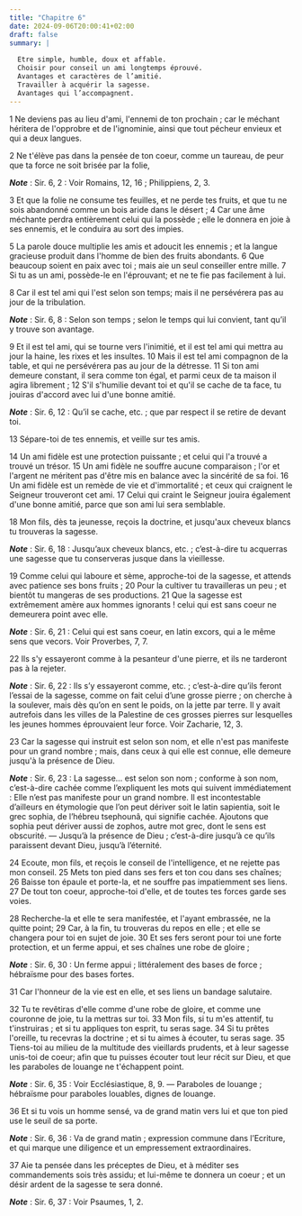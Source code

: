 ```yaml
---
title: "Chapitre 6"
date: 2024-09-06T20:00:41+02:00
draft: false
summary: |
  
  Etre simple, humble, doux et affable.
  Choisir pour conseil un ami longtemps éprouvé.
  Avantages et caractères de l’amitié.
  Travailler à acquérir la sagesse.
  Avantages qui l’accompagnent.
---
```



1 Ne deviens pas au lieu d'ami, l'ennemi de ton prochain ; car le méchant héritera de l'opprobre et de l'ignominie, ainsi que tout pécheur envieux et qui a deux langues.


2 Ne t'élève pas dans la pensée de ton coeur, comme un taureau, de peur que ta force ne soit brisée par la folie,

***Note*** :  Sir. 6, 2 : Voir Romains, 12, 16 ; Philippiens, 2, 3.

3 Et que la folie ne consume tes feuilles, et ne perde tes fruits, et que tu ne sois abandonné comme un bois aride dans le désert ; 4 Car une âme méchante perdra entièrement celui qui la possède ; elle le donnera en joie à ses ennemis, et le conduira au sort des impies.


5 La parole douce multiplie les amis et adoucit les ennemis ; et la langue gracieuse produit dans l'homme de bien des fruits abondants. 6 Que beaucoup soient en paix avec toi ; mais aie un seul conseiller entre mille. 7 Si tu as un ami, possède-le en l'éprouvant; et ne te fie pas facilement à lui.


8 Car il est tel ami qui l'est selon son temps; mais il ne persévérera pas au jour de la tribulation.

***Note*** :  Sir. 6, 8 : Selon son temps ; selon le temps qui lui convient, tant qu’il y trouve son avantage.

9 Et il est tel ami, qui se tourne vers l'inimitié, et il est tel ami qui mettra au jour la haine, les rixes et les insultes. 10 Mais il est tel ami compagnon de la table, et qui ne persévérera pas au jour de la détresse. 11 Si ton ami demeure constant, il sera comme ton égal, et parmi ceux de ta maison il agira librement ; 12 S'il s'humilie devant toi et qu'il se cache de ta face, tu jouiras d'accord avec lui d'une bonne amitié.

***Note*** :  Sir. 6, 12 : Qu’il se cache, etc. ; que par respect il se retire de devant toi.

13 Sépare-toi de tes ennemis, et veille sur tes amis.


14 Un ami fidèle est une protection puissante ; et celui qui l'a trouvé a trouvé un trésor. 15 Un ami fidèle ne souffre aucune comparaison ; l'or et l'argent ne méritent pas d'être mis en balance avec la sincérité de sa foi. 16 Un ami fidèle est un remède de vie et d'immortalité ; et ceux qui craignent le Seigneur trouveront cet ami. 17 Celui qui craint le Seigneur jouira également d'une bonne amitié, parce que son ami lui sera semblable.


18 Mon fils, dès ta jeunesse, reçois la doctrine, et jusqu'aux cheveux blancs tu trouveras la sagesse.

***Note*** :  Sir. 6, 18 : Jusqu’aux cheveux blancs, etc. ; c’est-à-dire tu acquerras une sagesse que tu conserveras jusque dans la vieillesse.

19 Comme celui qui laboure et sème, approche-toi de la sagesse, et attends avec patience ses bons fruits ; 20 Pour la cultiver tu travailleras un peu ; et bientôt tu mangeras de ses productions. 21 Que la sagesse est extrêmement amère aux hommes ignorants ! celui qui est sans coeur ne demeurera point avec elle.

***Note*** :  Sir. 6, 21 : Celui qui est sans coeur, en latin excors, qui a le même sens que vecors. Voir Proverbes, 7, 7.

22 Ils s'y essayeront comme à la pesanteur d'une pierre, et ils ne tarderont pas à la rejeter.

***Note*** :  Sir. 6, 22 : Ils s’y essayeront comme, etc. ; c’est-à-dire qu’ils feront l’essai de la sagesse, comme on fait celui d’une grosse pierre ; on cherche à la soulever, mais dès qu’on en sent le poids, on la jette par terre. Il y avait autrefois dans les villes de la Palestine de ces grosses pierres sur lesquelles les jeunes hommes éprouvaient leur force. Voir Zacharie, 12, 3.


23 Car la sagesse qui instruit est selon son nom, et elle n'est pas manifeste pour un grand nombre ; mais, dans ceux à qui elle est connue, elle demeure jusqu'à la présence de Dieu.

***Note*** :  Sir. 6, 23 : La sagesse… est selon son nom ; conforme à son nom, c’est-à-dire cachée comme l’expliquent les mots qui suivent immédiatement : Elle n’est pas manifeste pour un grand nombre. Il est incontestable d’ailleurs en étymologie que l’on peut dériver soit le latin sapientia, soit le grec sophia, de l’hébreu tsephounâ, qui signifie cachée. Ajoutons que sophia peut dériver aussi de zophos, autre mot grec, dont le sens est obscurité. ― Jusqu’à la présence de Dieu ; c’est-à-dire jusqu’à ce qu’ils paraissent devant Dieu, jusqu’à l’éternité.

24 Ecoute, mon fils, et reçois le conseil de l'intelligence, et ne rejette pas mon conseil. 25 Mets ton pied dans ses fers et ton cou dans ses chaînes; 26 Baisse ton épaule et porte-la, et ne souffre pas impatiemment ses liens. 27 De tout ton coeur, approche-toi d'elle, et de toutes tes forces garde ses voies.


28 Recherche-la et elle te sera manifestée, et l'ayant embrassée, ne la quitte point; 29 Car, à la fin, tu trouveras du repos en elle ; et elle se changera pour toi en sujet de joie. 30 Et ses fers seront pour toi une forte protection, et un ferme appui, et ses chaînes une robe de gloire ;

***Note*** :  Sir. 6, 30 : Un ferme appui ; littéralement des bases de force ; hébraïsme pour des bases fortes.

31 Car l'honneur de la vie est en elle, et ses liens un bandage salutaire.


32 Tu te revêtiras d'elle comme d'une robe de gloire, et comme une couronne de joie, tu la mettras sur toi. 33 Mon fils, si tu m'es attentif, tu t'instruiras ; et si tu appliques ton esprit, tu seras sage. 34 Si tu prêtes l'oreille, tu recevras la doctrine ; et si tu aimes à écouter, tu seras sage. 35 Tiens-toi au milieu de la multitude des vieillards prudents, et à leur sagesse unis-toi de coeur; afin que tu puisses écouter tout leur récit sur Dieu, et que les paraboles de louange ne t'échappent point.

***Note*** :  Sir. 6, 35 : Voir Ecclésiastique, 8, 9. ― Paraboles de louange ; hébraïsme pour paraboles louables, dignes de louange.

36 Et si tu vois un homme sensé, va de grand matin vers lui et que ton pied use le seuil de sa porte.

***Note*** :  Sir. 6, 36 : Va de grand matin ; expression commune dans l’Ecriture, et qui marque une diligence et un empressement extraordinaires.

37 Aie ta pensée dans les préceptes de Dieu, et à méditer ses commandements sois très assidu; et lui-même te donnera un coeur ; et un désir ardent de la sagesse te sera donné.

***Note*** :  Sir. 6, 37 : Voir Psaumes, 1, 2.

